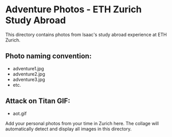 # Adventure Photos - ETH Zurich Study Abroad

This directory contains photos from Isaac's study abroad experience at ETH Zurich.

## Photo naming convention:
- adventure1.jpg
- adventure2.jpg
- adventure3.jpg
- etc.

## Attack on Titan GIF:
- aot.gif

Add your personal photos from your time in Zurich here. The collage will automatically detect and display all images in this directory. 